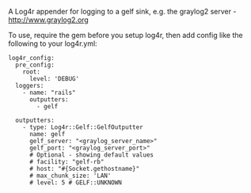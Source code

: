 A Log4r appender for logging to a gelf sink, e.g. the graylog2 server - http://www.graylog2.org

To use, require the gem before you setup log4r, then add config like the following to your log4r.yml:

    log4r_config:
      pre_config:
        root:
          level: 'DEBUG'
      loggers:
        - name: "rails"
          outputters:
            - gelf

      outputters:
        - type: Log4r::Gelf::GelfOutputter
          name: gelf
          gelf_server: "<graylog_server_name>"
          gelf_port: "<graylog_server_port>"
          # Optional - showing default values
          # facility: "gelf-rb"
          # host: "#{Socket.gethostname}"
          # max_chunk_size: 'LAN'
          # level: 5 # GELF::UNKNOWN

